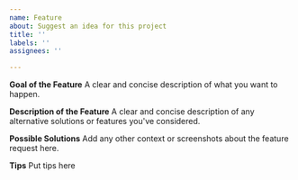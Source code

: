 ```yaml
---
name: Feature
about: Suggest an idea for this project
title: ''
labels: ''
assignees: ''

---
```


**Goal of the Feature**
A clear and concise description of what you want to happen.

**Description of the Feature**
A clear and concise description of any alternative solutions or features you've considered.

**Possible Solutions**
Add any other context or screenshots about the feature request here.

**Tips**
Put tips here
